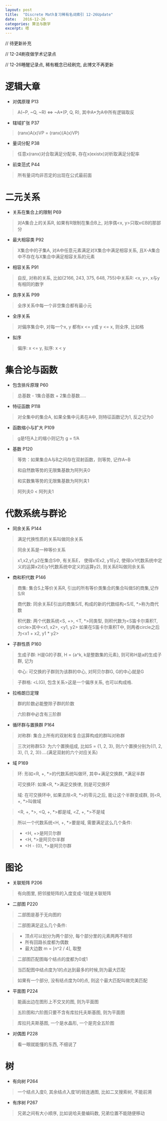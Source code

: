 ```yaml
---
layout: post
title:  "Discrete Math复习稀有名词索引 12-26Update"
date:   2016-12-26
categories: 算法与数学
excerpt: 嗯
---
```


// 待更新补充

// 12-24刷夜做学术记录点

// 12-26睡醒记录点, 稀有概念已经刷完, 此博文不再更新

# 逻辑大章
- 对偶原理 P13

> A(~P, ~Q, ~R) <=> ~A*(P, Q, R), 其中A*为A中所有逻辑取反

- 辖域扩张 P37

> (ranx)A(x)VP = (ranx)(A(x)VP)

- 量词分配 P38

> 任意x(ranx)对合取满足分配率, 存在x(existx)对析取满足分配率

- 前束范式 P44

> 所有量词均非否定的出现在公式最前面

# 二元关系
- 关系在集合上的限制 P69

> 对A集合上的关系R, 如果有R限制在集合B上, 对序偶<x, y>只取x∈B的那部分

- 最大相容类 P92

> X集合中的子集A, 对A中任意元素满足对X集合中满足相容关系, 且X-A集合中不存在与X集合中满足相容关系的元素

- 相容关系 P91

> 自反, 对称的关系, 比如{2166, 243, 375, 648, 755}中关系R: <x, y>, x与y有相同的数字

- 良序关系 P99

> 全序关系中每一个非空集合都有最小元

- 全序关系

> 对偏序集合中, 对每一个x, y 都有x <= y或 y <= x, 则全序, 比如格

- 拟序

> 偏序: x <= y, 拟序: x < y

# 集合论与函数
- 包含排斥原理 P60

> 总基数 - 1集合基数 + 2集合基数.....

- 特征函数 P118

> 对全集中的集合A, 如果全集中元素在A中, 则特征函数记为1, 反之记为0

- 函数缩小与扩大 P109

> g是f在A上的缩小则记为 g = f/A

- 基数 P120

> 等势：如果集合A与B之间存在双射函数，则等势, 记作A~B

> 和自然数等势的无限集基数为阿列夫0

> 和实数集等势的无限集基数为阿列夫1

> 阿列夫0 < 阿列夫1

# 代数系统与群论
- 同余关系 P144

> 满足代换性质的关系叫做同余关系

> 同余关系是一种等价关系

> x1,x2,y1,y2在集合S中, 有关系E， 使得x1Ex2, y1Ey2, 使得(x1代数系统中定义的运算x2)E(y1代数系统中定义的运算y2), 则关系E叫做同余关系

- 商和积代数 P146

> 商集: 集合S上等价关系R, 引出的所有等价类集合的集合叫做S的商集,记作S/R

> 商代数: 同余关系E引出的商集S/E, 构成的新的代数结构<S/E, *>称为商代数

> 积代数: 两个代数系统<S, +>, <T, *>同类型, 则积代数为<S笛卡尔乘积T, circle>其中<x1, x2>, <y1, y2> 如果在S笛卡尔乘积T中, 则两者circle之后为<x1 + x2, y1 * y2>


- 子群性质 P160 

> 生成子群: H是G的子群, H = {a^k, k是整数集的元素}, 则可称H是a的生成子群, 记为<a>

> 中心: 可交换的子群则为该群的中心, 对阿贝尔群G, G的中心就是G 

> 子群格: <L(G), 包含关系>这是一个偏序关系, 也可以构成格.

- 拉格朗日定理

> 群的阶数必能整除子群的阶数 

> 六阶群中必含有三阶群

- 循环群与置换群 P164
 

> 对称群: 集合上所有的双射和复合运算构成的群叫对称群

> 三次对称群S3: 为六个置换组成, 比如S = {1, 2, 3}, 则六个置换分别为{(1, 2, 3), (1, 2, 3)}....(满足双射的六个对应关系)

- 域 P169

> 环: 形如<R, +, *>的代数系统叫做环, 其中+满足交换群, *满足半群

> 可交换环: 如果<R, *>满足交换律, 则是可交换环

> 域: 在可交换环中, 如果去除<R, *>的零元之后, 能让这个半群变成群, 则<R, +, *>叫做域

> <R, +, *>, <Q, +, *>都是域, <Z, +, *>不是域

> 所以一个代数系统<H, +, *>要是域, 需要满足这么几个条件:

> * <H, +>是阿贝尔群
> * <H, *>是阿贝尔半群
> * <H - {0}, *>是阿贝尔群


# 图论
- 关联矩阵 P206

> 有向图里, 把邻接矩阵的入度变成-1就是关联矩阵 

- 二部图 P220

> 二部图是基于无向图的

> 二部图满足这么几个条件:

> * 顶点可以划分为两个部分, 每个部分里的元素两两不相邻
> * 所有回路长度都为偶数
> * 最大边数 m = [n^2 / 4], 取整

> 二部图匹配图每个结点的度都为0或1

> 当匹配图中结点度为1的点达到最多的时候,则为最大匹配

> 如果有一个部分, 没有结点度为0的点, 则这个最大匹配叫做完美匹配

- 平面图 P224

> 能画出边在图形上不交叉的图, 则为平面图

> 五阶图和六阶图只要不含有库拉托夫斯基图, 则为平面图

> 库拉托夫斯基图, 一个是水晶形, 一个是完全五阶图

- 对偶图 P228

> 看一眼就能懂的东西, 不细说了

# 树
- 有向树 P264

> 一个结点入度0, 其余结点入度1的弱连通图, 比如二叉搜索树, 不能前溯

- 有序树 P267

> 兄弟之间有大小顺序, 比如说哈夫曼编码数, 兄弟位置不能随便移动 
